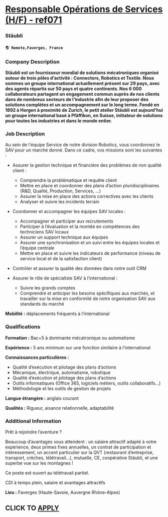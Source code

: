 # [Responsable Opérations de Services (H/F) - ref071](https://www.remotewlb.com/apply/responsable-operations-de-services-h-f-ref071)  
### Stäubli  
#### `🌎 Remote,Faverges, France`  

### **Company Description**

 **Stäubli est un fournisseur mondial de solutions mécatroniques organisé autour de trois pôles d’activité : Connectors, Robotics et Textile. Nous sommes un groupe international actuellement présent sur 29 pays, avec des agents répartis sur 50 pays et quatre continents. Nos 6 000 collaborateurs partagent un engagement commun auprès de nos clients dans de nombreux secteurs de l’industrie afin de leur proposer des solutions complètes et un accompagnement sur le long terme. Fondé en 1892 à Horgen à proximité de Zurich, le petit atelier Stäubli est aujourd’hui un groupe international basé à Pfäffikon, en Suisse, initiateur de solutions pour toutes les industries et dans le monde entier.**

###  **Job Description**

Au sein de l'équipe Service de notre division Robotics, vous coordonnez le SAV pour un marché donné. Dans ce cadre, vos missions sont les suivantes :

  * Assurer la gestion technique et financière des problèmes de non qualité client :
    * Comprendre la problématique et requête client
    * Mettre en place et coordonner des plans d’action pluridisciplinaires (R&D, Qualité, Production, Services, …)
    * Assurer la mise en place des actions correctives avec les clients
    * Analyser et suivre les incidents terrain

  * Coordonner et accompagner les équipes SAV locales :
    * Accompagner et participer aux recrutements
    * Participer à l’évaluation et la montée en compétences des techniciens SAV locaux
    * Assurer un support technique aux équipes
    * Assurer une synchronisation et un suivi entre les équipes locales et l’équipe centrale
    * Mettre en place et suivre les indicateurs de performance (niveau de service local et de la satisfaction client)

  * Contrôler et assurer la qualité des données dans notre outil CRM

  * Assurer le rôle de spécialiste SAV à l’international :
    * Suivre les grands comptes
    * Comprendre et anticiper les besoins spécifiques aux marchés, et travailler sur la mise en conformité de notre organisation SAV aux standards du marché

 **Mobilité :** déplacements fréquents à l’international

###  **Qualifications**

 **Formation :** Bac+5 à dominante mécatronique ou automatisme

 **Expérience :** 5 ans minimum sur une fonction similaire à l’international

 **Connaissances particulières :**

  * Qualité d’exécution et pilotage des plans d’actions
  * Mécanique, électrique, automatisme, robotique 
  * Qualité d’exécution et pilotage des plans d’actions 
  * Outils informatiques (Office 365, logiciels métiers, outils collaboratifs...) 
  * Méthodologie et les outils de gestion de projets 

**Langue étrangère :** anglais courant

 **Qualités :** Rigueur, aisance relationnelle, adaptabilité

### **Additional Information**

Prêt à rejoindre l’aventure ?

Beaucoup d’avantages vous attendent : un salaire attractif adapté à votre expérience, deux primes fixes annuelles, un contrat de participation et intéressement, un accent particulier sur la QVT (restaurant d’entreprise, transport, crèches, télétravail…), mutuelle, CE, coopérative Stäubli, et une superbe vue sur les montagnes !

Ce poste est ouvert au télétravail partiel.

CDI à temps plein, salaire et avantages attractifs

 **Lieu :** Faverges (Haute-Savoie, Auvergne Rhône-Alpes)

  
## CLICK TO [APPLY](https://www.remotewlb.com/apply/responsable-operations-de-services-h-f-ref071)

